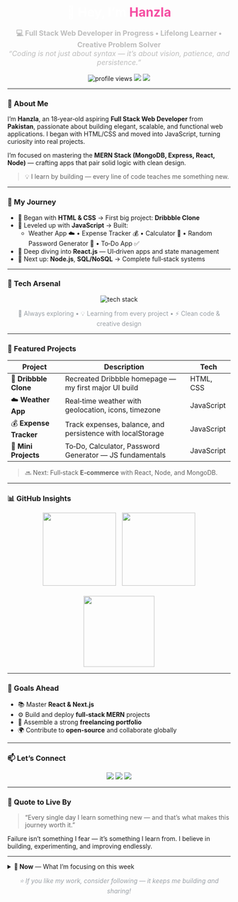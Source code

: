 <!-- 🔥 Dark Futuristic GitHub Profile README -->

<h1 align="center" style="color:#fff;font-family:'Mona Sans','Inter',-apple-system,BlinkMacSystemFont,'Segoe UI',Roboto,Helvetica,Arial,sans-serif;">
  👋 Hey, I’m <span style="color:#f54ea2;">Hanzla</span>
</h1>

<p align="center" style="color:#bdbdbd;font-size:16px;font-family:'Inter','Mona Sans',-apple-system,BlinkMacSystemFont,'Segoe UI',Roboto,Helvetica,Arial,sans-serif;">
  <strong>💻 Full Stack Web Developer in Progress • Lifelong Learner • Creative Problem Solver</strong><br>
  <em>“Coding is not just about syntax — it’s about vision, patience, and persistence.”</em>
</p>

<p align="center">
  <img src="https://komarev.com/ghpvc/?username=hanzlafullstack&style=for-the-badge&color=6a5acd" alt="profile views" />
  <img src="https://img.shields.io/badge/Focus-React%20%26%20MERN-0ea5e9?style=for-the-badge" />
  <img src="https://img.shields.io/badge/Located-Pakistan-22c55e?style=for-the-badge" />
</p>

---

### 🧠 About Me

I’m **Hanzla**, an 18‑year‑old aspiring **Full Stack Web Developer** from **Pakistan**, passionate about building elegant, scalable, and functional web applications. I began with HTML/CSS and moved into JavaScript, turning curiosity into real projects.

I’m focused on mastering the **MERN Stack (MongoDB, Express, React, Node)** — crafting apps that pair solid logic with clean design.

> 💡 I learn by building — every line of code teaches me something new.

---

### 🚀 My Journey

- 🔹 Began with **HTML & CSS** → First big project: **Dribbble Clone**
- 🔹 Leveled up with **JavaScript** → Built:
  - Weather App ☁️ • Expense Tracker 💰 • Calculator 🧮 • Random Password Generator 🔐 • To‑Do App ✅
- 🔹 Deep diving into **React.js** — UI‑driven apps and state management
- 🔹 Next up: **Node.js**, **SQL/NoSQL** → Complete full‑stack systems

---

### 🧩 Tech Arsenal

<p align="center">
  <img src="https://skillicons.dev/icons?i=html,css,js,react,nodejs,express,mongodb,mysql,git,github,vscode&theme=dark" alt="tech stack" />
</p>

<p align="center" style="color:#9aa0a6;font-family:'Inter','Mona Sans',-apple-system,BlinkMacSystemFont,'Segoe UI',Roboto,Helvetica,Arial,sans-serif;">
  🧠 Always exploring • 💡 Learning from every project • ⚡ Clean code & creative design
</p>

---

### 💼 Featured Projects

| Project | Description | Tech |
| --- | --- | --- |
| 🎨 **Dribbble Clone** | Recreated Dribbble homepage — my first major UI build | HTML, CSS |
| ☁️ **Weather App** | Real‑time weather with geolocation, icons, timezone | JavaScript |
| 💰 **Expense Tracker** | Track expenses, balance, and persistence with localStorage | JavaScript |
| 🧮 **Mini Projects** | To‑Do, Calculator, Password Generator — JS fundamentals | JavaScript |

> 🔜 Next: Full‑stack **E‑commerce** with React, Node, and MongoDB.

---

### 📊 GitHub Insights

<div align="center">

  <img src="https://github-readme-stats.vercel.app/api?username=hanzlafullstack&show_icons=true&theme=tokyonight&hide_border=true&border_radius=12&include_all_commits=true&count_private=false&cache_seconds=1800&v=3" height="165" style="display:inline-block; margin-right: 10px;" />
  <img src="https://github-readme-streak-stats.herokuapp.com/?user=hanzlafullstack&theme=tokyonight&hide_border=true&border_radius=12&v=3" height="165" style="display:inline-block;" />

</div>

<div align="center" style="margin-top: 20px;">

  <img src="https://github-readme-stats.vercel.app/api/top-langs/?username=hanzlafullstack&layout=compact&theme=tokyonight&hide_border=true&border_radius=12&langs_count=10&cache_seconds=1800&v=3" height="160" />

</div>

---


### 🎯 Goals Ahead

- 📚 Master **React & Next.js**
- ⚙️ Build and deploy **full‑stack MERN** projects
- 💼 Assemble a strong **freelancing portfolio**
- 🌍 Contribute to **open‑source** and collaborate globally

---

### 📫 Let’s Connect

<p align="center">
  <a href="mailto:hanzlafullstack@gmail.com"><img src="https://img.shields.io/badge/Email-hanzlafullstack%40gmail.com-ea4335?style=for-the-badge&logo=gmail&logoColor=white" /></a>
  <a href="https://github.com/hanzlafullstack"><img src="https://img.shields.io/badge/GitHub-hanzlafullstack-181717?style=for-the-badge&logo=github&logoColor=white" /></a>
  <a href="#"><img src="https://img.shields.io/badge/Portfolio-Coming%20Soon-8b5cf6?style=for-the-badge&logo=vercel&logoColor=white" /></a>
</p>

---

### 🌌 Quote to Live By

> “Every single day I learn something new — and that’s what makes this journey worth it.”

Failure isn’t something I fear — it’s something I learn from. I believe in building, experimenting, and improving endlessly.

---

<details>
<summary><strong>📝 Now</strong> — What I’m focusing on this week</summary>

- React fundamentals: components, state, effects  
- Small, shippable projects (deploy + README + demo GIF)  
- Clean commits and repo hygiene (CI/lint/format coming soon)
</details>

<p align="center" style="color:#9aa0a6;font-family:'Inter','Mona Sans',-apple-system,BlinkMacSystemFont,'Segoe UI',Roboto,Helvetica,Arial,sans-serif;">
  <i>⭐ If you like my work, consider following — it keeps me building and sharing!</i>
</p>

